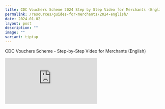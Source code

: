 ```yaml
---
title: CDC Vouchers Scheme 2024 Step by Step Video for Merchants (English)
permalink: /resources/guides-for-merchants/2024-english/
date: 2024-01-02
layout: post
description: ""
image: ""
variant: tiptap
---
```

<p>CDC Vouchers Scheme - Step-by-Step Video for Merchants (English)</p><p></p><div class="iframe-wrapper"><iframe allowfullscreen="true" frameborder="0" src="https://www.youtube.com/embed/6Di5L5FM_hk?si=Abjwatb0EHLlD96b"></iframe></div><p></p>
